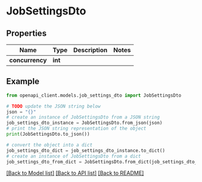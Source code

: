 # JobSettingsDto


## Properties

Name | Type | Description | Notes
------------ | ------------- | ------------- | -------------
**concurrency** | **int** |  | 

## Example

```python
from openapi_client.models.job_settings_dto import JobSettingsDto

# TODO update the JSON string below
json = "{}"
# create an instance of JobSettingsDto from a JSON string
job_settings_dto_instance = JobSettingsDto.from_json(json)
# print the JSON string representation of the object
print(JobSettingsDto.to_json())

# convert the object into a dict
job_settings_dto_dict = job_settings_dto_instance.to_dict()
# create an instance of JobSettingsDto from a dict
job_settings_dto_from_dict = JobSettingsDto.from_dict(job_settings_dto_dict)
```
[[Back to Model list]](../README.md#documentation-for-models) [[Back to API list]](../README.md#documentation-for-api-endpoints) [[Back to README]](../README.md)


